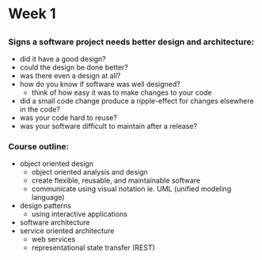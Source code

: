 # Week 1
## 
### Signs a software project needs better design and architecture:
- did it have a good design?
- could the design be done better?
- was there even a design at all?
- how do you know if software was well designed?
    - think of how easy it was to make changes to your code
- did a small code change produce a ripple-effect for changes elsewhere in the code?
- was your code hard to reuse?
- was your software difficult to maintain after a release?

### Course outline:
- object oriented design 
    - object oriented analysis and design
    - create flexible, reusable, and maintainable software 
    - communicate using visual notation ie. UML (unified modeling language)
- design patterns
    - using interactive applications
- software architecture
- service oriented architecture
    - web services
    - representational state transfer (REST)
